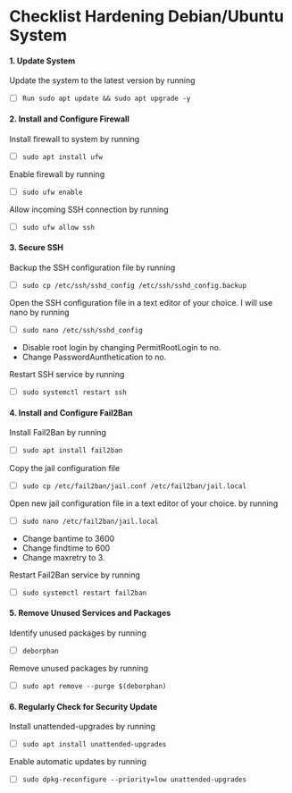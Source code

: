 # Checklist Hardening Debian/Ubuntu System
#### 1. Update System
Update the system to the latest version by running
- [ ] `Run sudo apt update && sudo apt upgrade -y`

#### 2. Install and Configure Firewall
Install firewall to system by running
- [ ] `sudo apt install ufw`

Enable firewall  by running
- [ ] `sudo ufw enable`

Allow incoming SSH connection by running
- [ ] `sudo ufw allow ssh`

#### 3. Secure SSH
Backup the SSH configuration file by running
- [ ] `sudo cp /etc/ssh/sshd_config /etc/ssh/sshd_config.backup`

Open the SSH configuration file in a text editor of your choice. I will use nano by running
- [ ] `sudo nano /etc/ssh/sshd_config`
 - Disable root login by changing PermitRootLogin to no.
 - Change PasswordAunthetication to no.

Restart SSH service by running
- [ ] `sudo systemctl restart ssh`

#### 4. Install and Configure Fail2Ban
Install Fail2Ban by running
- [ ] `sudo apt install fail2ban`

Copy the jail configuration file
- [ ] `sudo cp /etc/fail2ban/jail.conf /etc/fail2ban/jail.local` 

Open new jail configuration file in a text editor of your choice. by running
- [ ] `sudo nano /etc/fail2ban/jail.local`
 - Change bantime to 3600
 - Change findtime to 600
 - Change maxretry to 3.

Restart Fail2Ban service by running
- [ ] `sudo systemctl restart fail2ban`

#### 5. Remove Unused Services and Packages
Identify unused packages by running
- [ ] `deborphan`

Remove unused packages by running
- [ ] `sudo apt remove --purge $(deborphan)`

#### 6. Regularly Check for Security Update
Install unattended-upgrades by running
- [ ] `sudo apt install unattended-upgrades`

Enable automatic updates by running
- [ ] `sudo dpkg-reconfigure --priority=low unattended-upgrades`

